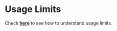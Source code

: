 # Usage Limits

Check **[here][inngest]** to see how to understand usage limits.

[inngest]: https://www.inngest.com/docs/usage-limits/inngest?elixir-sdk

